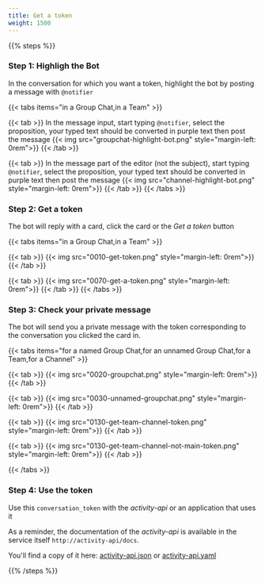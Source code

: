 ```yaml
---
title: Get a token
weight: 1500
---
```


{{% steps %}}

### Step 1: Highligh the Bot
In the conversation for which you want a token, highlight the bot by posting a message with `@notifier`

{{< tabs items="in a Group Chat,in a Team" >}}

{{< tab >}}
In the message input, start typing `@notifier`, select the proposition, your typed text should be converted in purple text then post the message
{{< img src="groupchat-highlight-bot.png" style="margin-left: 0rem">}}
{{< /tab >}}

{{< tab >}}
In the message part of the editor (not the subject), start typing `@notifier`, select the proposition, your typed text should be converted in purple text then post the message
{{< img src="channel-highlight-bot.png" style="margin-left: 0rem">}}
{{< /tab >}}
{{< /tabs >}}

### Step 2: Get a token
The bot will reply with a card, click the card or the *Get a token* button

{{< tabs items="in a Group Chat,in a Team" >}}

{{< tab >}}
{{< img src="0010-get-token.png" style="margin-left: 0rem">}}
{{< /tab >}}

{{< tab >}}
{{< img src="0070-get-a-token.png" style="margin-left: 0rem">}}
{{< /tab >}}
{{< /tabs >}}

### Step 3: Check your private message
The bot will send you a private message with the token corresponding to the conversation you clicked the card in.

{{< tabs items="for a named Group Chat,for an unnamed Group Chat,for a Team,for a Channel" >}}

{{< tab >}}
{{< img src="0020-groupchat.png" style="margin-left: 0rem">}}
{{< /tab >}}

{{< tab >}}
{{< img src="0030-unnamed-groupchat.png" style="margin-left: 0rem">}}
{{< /tab >}}

{{< tab >}}
{{< img src="0130-get-team-channel-token.png" style="margin-left: 0rem">}}
{{< /tab >}}

{{< tab >}}
{{< img src="0130-get-team-channel-not-main-token.png" style="margin-left: 0rem">}}
{{< /tab >}}

{{< /tabs >}}


### Step 4: Use the token

Use this `conversation_token` with the *activity-api* or an application that uses it

As a reminder, the documentation of the *activity-api* is available in the service itself `http://activity-api/docs`.

You'll find a copy of it here: [activity-api.json](openapi-activity-api.json) or [activity-api.yaml](openapi-activity-api.yaml)

{{% /steps %}}
